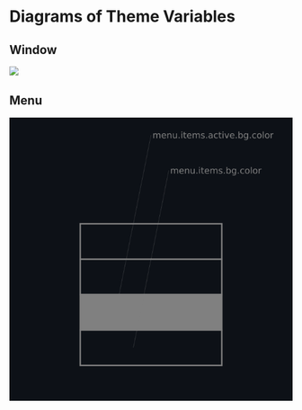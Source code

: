 # Diagrams of Theme Variables

<!-- source: img/theme-window.svg --> 
<!-- also at "https://i.imgur.com/534SSaOl.png" -->
## Window
<img src="img/theme-window.png" />

## Menu
<img src="img/theme-menu.png" />
